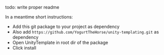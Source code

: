 todo: write proper readme

In a meantime short instructions:
- Add this git package to your project as dependency
- Also add `https://github.com/YogurtTheHorse/unity-templating.git` as dependency
- Open UnityTemplate in root dir of the package
- Click install

